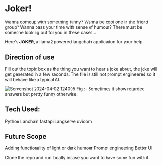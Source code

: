 # Joker!

Wanna comeup with something funny? Wanna be cool one in the friend group? Wanna pass your time with sense of humour? There must be someone looking out for you in these cases...

Here's **JOKER**, a llama2 powered langchain application for your help. 


## Direction of use
Fill out the topic box as the thing you want to hear a joke about, the joke will get generated in a few seconds. The file is still not prompt engineered so it will behave like a typical AI.


![Screenshot 2024-04-02 124005](https://github.com/Oswatik/JOKER/assets/100439173/f0ad7d22-8e7f-43fb-aa96-4d2b69e24773)
Fig :- Sometimes it show retarded answers but pretty funny otherwise.


## Tech Used:
Python
Lanchain
fastapi
Langserve
uvicorn

## Future Scope
Adding functionality of light or dark humour
Prompt engineering 
Better UI



Clone the repo and run locally incase you want to have some fun with it.
